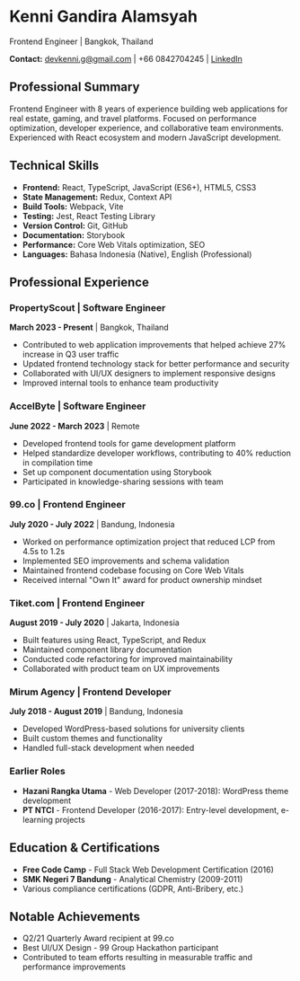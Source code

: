 # Kenni Gandira Alamsyah
Frontend Engineer | Bangkok, Thailand

**Contact:** devkenni.g@gmail.com | +66 0842704245 | [LinkedIn](https://www.linkedin.com/in/kenni-g-alamsyah)

## Professional Summary
Frontend Engineer with 8 years of experience building web applications for real estate, gaming, and travel platforms. Focused on performance optimization, developer experience, and collaborative team environments. Experienced with React ecosystem and modern JavaScript development.

## Technical Skills
- **Frontend:** React, TypeScript, JavaScript (ES6+), HTML5, CSS3
- **State Management:** Redux, Context API
- **Build Tools:** Webpack, Vite
- **Testing:** Jest, React Testing Library
- **Version Control:** Git, GitHub
- **Documentation:** Storybook
- **Performance:** Core Web Vitals optimization, SEO
- **Languages:** Bahasa Indonesia (Native), English (Professional)

## Professional Experience

### PropertyScout | Software Engineer
**March 2023 - Present** | Bangkok, Thailand
- Contributed to web application improvements that helped achieve 27% increase in Q3 user traffic
- Updated frontend technology stack for better performance and security
- Collaborated with UI/UX designers to implement responsive designs
- Improved internal tools to enhance team productivity

### AccelByte | Software Engineer
**June 2022 - March 2023** | Remote
- Developed frontend tools for game development platform
- Helped standardize developer workflows, contributing to 40% reduction in compilation time
- Set up component documentation using Storybook
- Participated in knowledge-sharing sessions with team

### 99.co | Frontend Engineer
**July 2020 - July 2022** | Bandung, Indonesia
- Worked on performance optimization project that reduced LCP from 4.5s to 1.2s
- Implemented SEO improvements and schema validation
- Maintained frontend codebase focusing on Core Web Vitals
- Received internal "Own It" award for product ownership mindset

### Tiket.com | Frontend Engineer
**August 2019 - July 2020** | Jakarta, Indonesia
- Built features using React, TypeScript, and Redux
- Maintained component library documentation
- Conducted code refactoring for improved maintainability
- Collaborated with product team on UX improvements

### Mirum Agency | Frontend Developer
**July 2018 - August 2019** | Bandung, Indonesia
- Developed WordPress-based solutions for university clients
- Built custom themes and functionality
- Handled full-stack development when needed

### Earlier Roles
- **Hazani Rangka Utama** - Web Developer (2017-2018): WordPress theme development
- **PT NTCI** - Frontend Developer (2016-2017): Entry-level development, e-learning projects

## Education & Certifications
- **Free Code Camp** - Full Stack Web Development Certification (2016)
- **SMK Negeri 7 Bandung** - Analytical Chemistry (2009-2011)
- Various compliance certifications (GDPR, Anti-Bribery, etc.)

## Notable Achievements
- Q2/21 Quarterly Award recipient at 99.co
- Best UI/UX Design - 99 Group Hackathon participant
- Contributed to team efforts resulting in measurable traffic and performance improvements